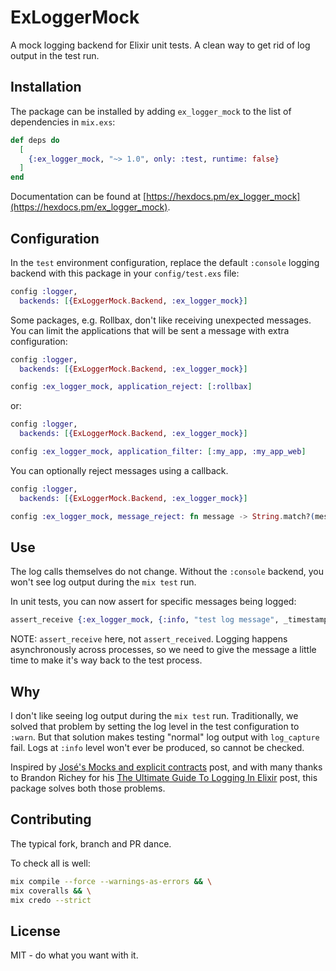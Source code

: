 # ExLoggerMock

A mock logging backend for Elixir unit tests. A clean way to get rid of log output in the test run.

## Installation

The package can be installed by adding `ex_logger_mock` to the list of dependencies in `mix.exs`:

```elixir
def deps do
  [
    {:ex_logger_mock, "~> 1.0", only: :test, runtime: false}
  ]
end
```

Documentation can be found at
[https://hexdocs.pm/ex_logger_mock](https://hexdocs.pm/ex_logger_mock).

## Configuration

In the `test` environment configuration, replace the default `:console` logging backend with this
package in your `config/test.exs` file:

```elixir
config :logger,
  backends: [{ExLoggerMock.Backend, :ex_logger_mock}]
```

Some packages, e.g. Rollbax, don't like receiving unexpected messages. You can limit the applications
that will be sent a message with extra configuration:

```elixir
config :logger,
  backends: [{ExLoggerMock.Backend, :ex_logger_mock}]

config :ex_logger_mock, application_reject: [:rollbax]
```

or:

```elixir
config :logger,
  backends: [{ExLoggerMock.Backend, :ex_logger_mock}]

config :ex_logger_mock, application_filter: [:my_app, :my_app_web]
```

You can optionally reject messages using a callback.

```elixir
config :logger,
  backends: [{ExLoggerMock.Backend, :ex_logger_mock}]

config :ex_logger_mock, message_reject: fn message -> String.match?(message, ~r/MyXQL.Connection/) end
```

## Use

The log calls themselves do not change. Without the `:console` backend, you won't see log output
during the `mix test` run.

In unit tests, you can now assert for specific messages being logged:

```elixir
assert_receive {:ex_logger_mock, {:info, "test log message", _timestamp, _metadata}}
```

NOTE: `assert_receive` here, not `assert_received`. Logging happens asynchronously across processes,
so we need to give the message a little time to make it's way back to the test process.

## Why

I don't like seeing log output during the `mix test` run. Traditionally, we solved that problem by
setting the log level in the test configuration to `:warn`. But that solution makes testing "normal"
log output with `log_capture` fail. Logs at `:info` level won't ever be produced, so cannot be
checked.

Inspired by [José's Mocks and explicit
contracts](http://blog.plataformatec.com.br/2015/10/mocks-and-explicit-contracts/) post, and with
many thanks to Brandon Richey for his [The Ultimate Guide To Logging In
Elixir](https://timber.io/blog/the-ultimate-guide-to-logging-in-elixir/) post, this package solves
both those problems.

## Contributing

The typical fork, branch and PR dance.

To check all is well:

```bash
mix compile --force --warnings-as-errors && \
mix coveralls && \
mix credo --strict
```

## License

MIT - do what you want with it.
